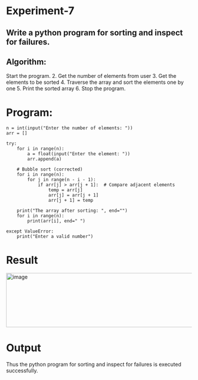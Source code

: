 # Experiment-7
## Write a python program for sorting and inspect for failures. 
## Algorithm:
Start the program.
2. Get the number of elements from user
3. Get the elements to be sorted
4. Traverse the array and sort the elements one by one
5. Print the sorted array
6. Stop the program. 
# Program:
```
n = int(input("Enter the number of elements: "))
arr = []

try:
    for i in range(n):
        a = float(input("Enter the element: "))
        arr.append(a)

    # Bubble sort (corrected)
    for i in range(n):
        for j in range(n - i - 1):
            if arr[j] > arr[j + 1]:  # Compare adjacent elements
                temp = arr[j]
                arr[j] = arr[j + 1]
                arr[j + 1] = temp

    print("The array after sorting: ", end="")
    for i in range(n):
        print(arr[i], end=" ")

except ValueError:
    print("Enter a valid number")
```
# Result
<img width="529" height="147" alt="image" src="https://github.com/user-attachments/assets/55aeae7e-d71a-4302-be23-4701feed9e3a" />

# Output
Thus the python program for sorting and inspect for failures is executed successfully.
